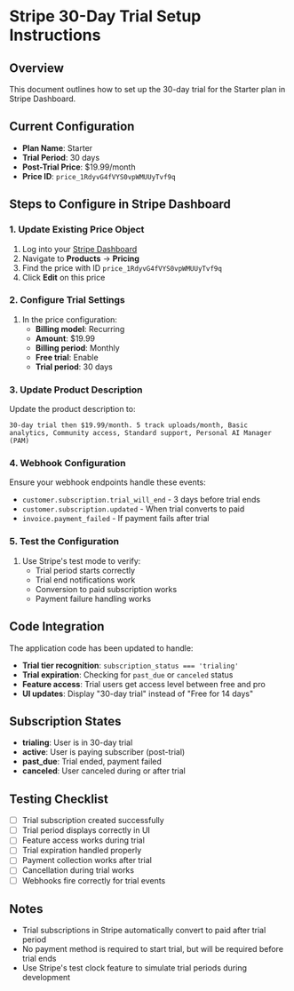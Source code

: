 # Stripe 30-Day Trial Setup Instructions

## Overview
This document outlines how to set up the 30-day trial for the Starter plan in Stripe Dashboard.

## Current Configuration
- **Plan Name**: Starter
- **Trial Period**: 30 days
- **Post-Trial Price**: $19.99/month
- **Price ID**: `price_1RdyvG4fVYS0vpWMUUyTvf9q`

## Steps to Configure in Stripe Dashboard

### 1. Update Existing Price Object
1. Log into your [Stripe Dashboard](https://dashboard.stripe.com)
2. Navigate to **Products** → **Pricing**
3. Find the price with ID `price_1RdyvG4fVYS0vpWMUUyTvf9q`
4. Click **Edit** on this price

### 2. Configure Trial Settings
1. In the price configuration:
   - **Billing model**: Recurring
   - **Amount**: $19.99
   - **Billing period**: Monthly
   - **Free trial**: Enable
   - **Trial period**: 30 days

### 3. Update Product Description
Update the product description to: 
```
30-day trial then $19.99/month. 5 track uploads/month, Basic analytics, Community access, Standard support, Personal AI Manager (PAM)
```

### 4. Webhook Configuration
Ensure your webhook endpoints handle these events:
- `customer.subscription.trial_will_end` - 3 days before trial ends
- `customer.subscription.updated` - When trial converts to paid
- `invoice.payment_failed` - If payment fails after trial

### 5. Test the Configuration
1. Use Stripe's test mode to verify:
   - Trial period starts correctly
   - Trial end notifications work
   - Conversion to paid subscription works
   - Payment failure handling works

## Code Integration

The application code has been updated to handle:
- **Trial tier recognition**: `subscription_status === 'trialing'`
- **Trial expiration**: Checking for `past_due` or `canceled` status
- **Feature access**: Trial users get access level between free and pro
- **UI updates**: Display "30-day trial" instead of "Free for 14 days"

## Subscription States
- **trialing**: User is in 30-day trial
- **active**: User is paying subscriber (post-trial)
- **past_due**: Trial ended, payment failed
- **canceled**: User canceled during or after trial

## Testing Checklist
- [ ] Trial subscription created successfully
- [ ] Trial period displays correctly in UI
- [ ] Feature access works during trial
- [ ] Trial expiration handled properly
- [ ] Payment collection works after trial
- [ ] Cancellation during trial works
- [ ] Webhooks fire correctly for trial events

## Notes
- Trial subscriptions in Stripe automatically convert to paid after trial period
- No payment method is required to start trial, but will be required before trial ends
- Use Stripe's test clock feature to simulate trial periods during development
